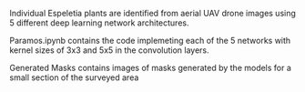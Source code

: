 Individual Espeletia plants are identified from aerial UAV drone images using 5 different deep learning network architectures. 


Paramos.ipynb contains the code implemeting each of the 5 networks with kernel sizes of 3x3 and 5x5 in the convolution layers.

Generated Masks contains images of masks generated by the models for a small section of the surveyed area
